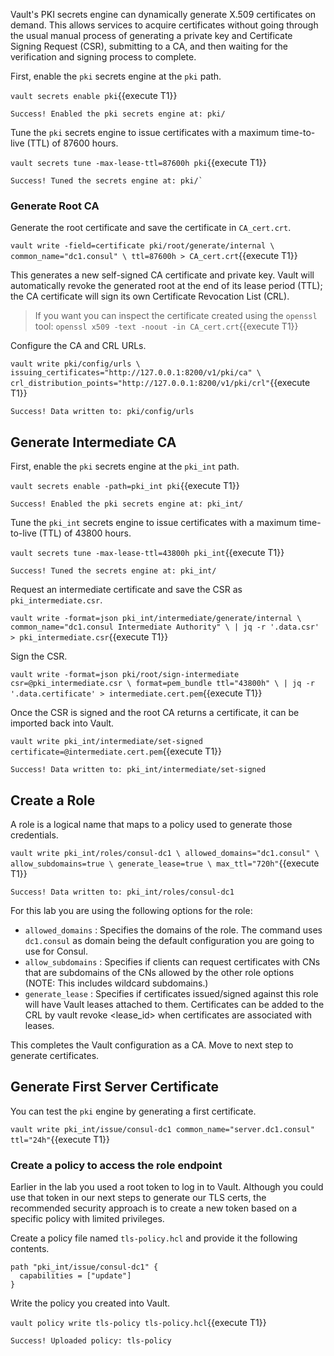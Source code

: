 Vault's PKI secrets engine can dynamically generate X.509 certificates on demand. This allows services to acquire certificates without going through the usual manual process of generating a private key and Certificate Signing Request (CSR), submitting to a CA, and then waiting for the verification and signing process to complete.

First, enable the `pki` secrets engine at the `pki` path.

`vault secrets enable pki`{{execute T1}}

```
Success! Enabled the pki secrets engine at: pki/
```

Tune the `pki` secrets engine to issue certificates with a maximum time-to-live (TTL) of 87600 hours.

`vault secrets tune -max-lease-ttl=87600h pki`{{execute T1}}

```
Success! Tuned the secrets engine at: pki/`
```

### Generate Root CA

Generate the root certificate and save the certificate in `CA_cert.crt`.

`vault write -field=certificate pki/root/generate/internal \
        common_name="dc1.consul" \
        ttl=87600h > CA_cert.crt`{{execute T1}}

This generates a new self-signed CA certificate and private key. 
Vault will automatically revoke the generated root at the end of its lease period (TTL); 
the CA certificate will sign its own Certificate Revocation List (CRL).

> If you want you can inspect the certificate created using the `openssl` tool:
> `openssl x509 -text -noout -in CA_cert.crt`{{execute T1}}

Configure the CA and CRL URLs.

`vault write pki/config/urls \
        issuing_certificates="http://127.0.0.1:8200/v1/pki/ca" \
        crl_distribution_points="http://127.0.0.1:8200/v1/pki/crl"`{{execute T1}}

```
Success! Data written to: pki/config/urls
```

## Generate Intermediate CA

First, enable the `pki` secrets engine at the `pki_int` path.

`vault secrets enable -path=pki_int pki`{{execute T1}}

```
Success! Enabled the pki secrets engine at: pki_int/
```

Tune the `pki_int` secrets engine to issue certificates with a maximum time-to-live (TTL) of 43800 hours.

`vault secrets tune -max-lease-ttl=43800h pki_int`{{execute T1}}

```
Success! Tuned the secrets engine at: pki_int/
```

Request an intermediate certificate and save the CSR as `pki_intermediate.csr`.

`vault write -format=json pki_int/intermediate/generate/internal \
        common_name="dc1.consul Intermediate Authority" \
        | jq -r '.data.csr' > pki_intermediate.csr`{{execute T1}}

Sign the CSR.

`vault write -format=json pki/root/sign-intermediate csr=@pki_intermediate.csr \
        format=pem_bundle ttl="43800h" \
        | jq -r '.data.certificate' > intermediate.cert.pem`{{execute T1}}

Once the CSR is signed and the root CA returns a certificate, it can be imported back into Vault.

`vault write pki_int/intermediate/set-signed certificate=@intermediate.cert.pem`{{execute T1}}

```
Success! Data written to: pki_int/intermediate/set-signed
```

## Create a Role

A role is a logical name that maps to a policy used to generate those credentials. 

`vault write pki_int/roles/consul-dc1 \
        allowed_domains="dc1.consul" \
        allow_subdomains=true \
        generate_lease=true \
        max_ttl="720h"`{{execute T1}}

```
Success! Data written to: pki_int/roles/consul-dc1
```

For this lab you are using the following options for the role:

* `allowed_domains` :  Specifies the domains of the role. The command uses `dc1.consul` as domain being the default configuration you are going to use for Consul.
* `allow_subdomains` : Specifies if clients can request certificates with CNs that are subdomains of the CNs allowed by the other role options (NOTE: This includes wildcard subdomains.)
* `generate_lease` :   Specifies if certificates issued/signed against this role will have Vault leases attached to them. Certificates can be added to the CRL by vault revoke <lease_id> when certificates are associated with leases. 

This completes the Vault configuration as a CA. Move to next step to generate certificates.

## Generate First Server Certificate

You can test the `pki` engine by generating a first certificate.

`vault write pki_int/issue/consul-dc1 common_name="server.dc1.consul" ttl="24h"`{{execute T1}}

### Create a policy to access the role endpoint

Earlier in the lab you used a root token to log in to Vault. Although you could use that token in our next steps to generate our TLS certs, the recommended security approach is to create a new token based on a specific policy with limited privileges.

Create a policy file named `tls-policy.hcl` and provide it the following contents.

```
path "pki_int/issue/consul-dc1" {
  capabilities = ["update"]
}
```

Write the policy you created into Vault.

`vault policy write tls-policy tls-policy.hcl`{{execute T1}}

```
Success! Uploaded policy: tls-policy
```

